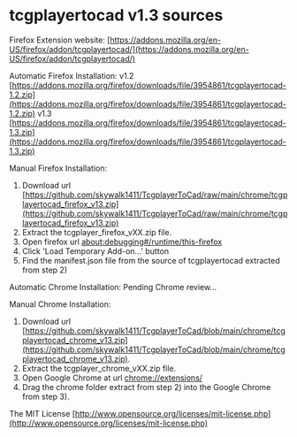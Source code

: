 # tcgplayertocad v1.3 sources

Firefox Extension website:
[https://addons.mozilla.org/en-US/firefox/addon/tcgplayertocad/](https://addons.mozilla.org/en-US/firefox/addon/tcgplayertocad/)

Automatic Firefox Installation:
v1.2 [https://addons.mozilla.org/firefox/downloads/file/3954861/tcgplayertocad-1.2.zip](https://addons.mozilla.org/firefox/downloads/file/3954861/tcgplayertocad-1.2.zip)
v1.3 [https://addons.mozilla.org/firefox/downloads/file/3954861/tcgplayertocad-1.3.zip](https://addons.mozilla.org/firefox/downloads/file/3954861/tcgplayertocad-1.3.zip)

Manual Firefox Installation:

1) Download url [https://github.com/skywalk1411/TcgplayerToCad/raw/main/chrome/tcgplayertocad_firefox_v13.zip](https://github.com/skywalk1411/TcgplayerToCad/raw/main/chrome/tcgplayertocad_firefox_v13.zip)
2) Extract the tcgplayer_firefox_vXX.zip file.
3) Open firefox url [about:debugging#/runtime/this-firefox](about:debugging#/runtime/this-firefox)
4) Click 'Load Temporary Add-on...' button
5) Find the manifest.json file from the source of tcgplayertocad extracted from step 2)

Automatic Chrome Installation:
Pending Chrome review...

Manual Chrome Installation:
1) Download url [https://github.com/skywalk1411/TcgplayerToCad/blob/main/chrome/tcgplayertocad_chrome_v13.zip](https://github.com/skywalk1411/TcgplayerToCad/blob/main/chrome/tcgplayertocad_chrome_v13.zip).
2) Extract the tcgplayer_chrome_vXX.zip file.
3) Open Google Chrome at url [chrome://extensions/](chrome://extensions/)
4) Drag the chrome folder extract from step 2) into the Google Chrome from step 3).

The MIT License [http://www.opensource.org/licenses/mit-license.php](http://www.opensource.org/licenses/mit-license.php)

